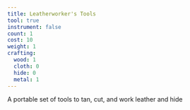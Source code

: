 ```yaml
---
title: Leatherworker's Tools
tool: true
instrument: false
count: 1
cost: 10
weight: 1
crafting:
  wood: 1
  cloth: 0
  hide: 0
  metal: 1
---
```


A portable set of tools to tan, cut, and work leather and hide
